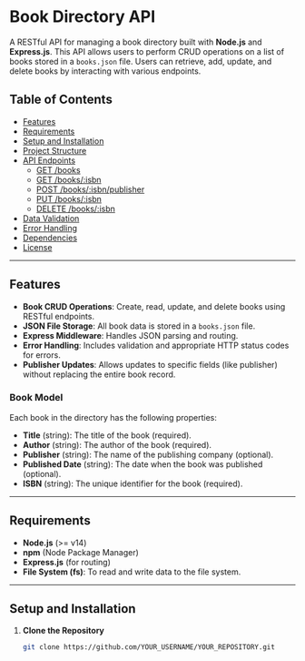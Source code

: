 # Book Directory API

A RESTful API for managing a book directory built with **Node.js** and **Express.js**. This API allows users to perform CRUD operations on a list of books stored in a `books.json` file. Users can retrieve, add, update, and delete books by interacting with various endpoints.

## Table of Contents

- [Features](#features)
- [Requirements](#requirements)
- [Setup and Installation](#setup-and-installation)
- [Project Structure](#project-structure)
- [API Endpoints](#api-endpoints)
  - [GET /books](#get-books)
  - [GET /books/:isbn](#get-booksisbn)
  - [POST /books/:isbn/publisher](#post-booksisbnpublisher)
  - [PUT /books/:isbn](#put-booksisbn)
  - [DELETE /books/:isbn](#delete-booksisbn)
- [Data Validation](#data-validation)
- [Error Handling](#error-handling)
- [Dependencies](#dependencies)
- [License](#license)

---

## Features

- **Book CRUD Operations**: Create, read, update, and delete books using RESTful endpoints.
- **JSON File Storage**: All book data is stored in a `books.json` file.
- **Express Middleware**: Handles JSON parsing and routing.
- **Error Handling**: Includes validation and appropriate HTTP status codes for errors.
- **Publisher Updates**: Allows updates to specific fields (like publisher) without replacing the entire book record.

### Book Model

Each book in the directory has the following properties:
- **Title** (string): The title of the book (required).
- **Author** (string): The author of the book (required).
- **Publisher** (string): The name of the publishing company (optional).
- **Published Date** (string): The date when the book was published (optional).
- **ISBN** (string): The unique identifier for the book (required).

---

## Requirements

- **Node.js** (>= v14)
- **npm** (Node Package Manager)
- **Express.js** (for routing)
- **File System (fs)**: To read and write data to the file system.

---

## Setup and Installation

1. **Clone the Repository**
   ```bash
   git clone https://github.com/YOUR_USERNAME/YOUR_REPOSITORY.git
